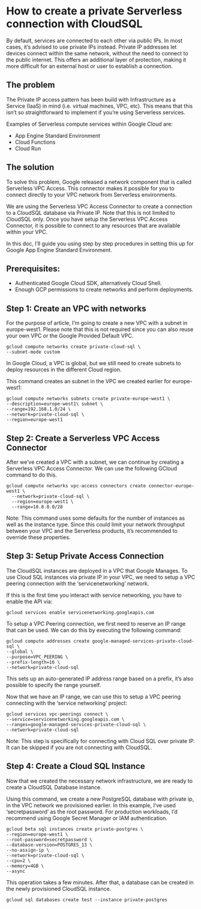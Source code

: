 # How to create a private Serverless connection with CloudSQL

By default, services are connected to each other via public IPs. In most cases, it’s advised to use private IPs instead. Private IP addresses let devices connect within the same network, without the need to connect to the public internet. This offers an additional layer of protection, making it more difficult for an external host or user to establish a connection.

## The problem
The Private IP access pattern has been build with Infrastructure as a Service (IaaS) in mind (i.e. virtual machines, VPC, etc). This means that this isn’t so straightforward to implement if you’re using Serverless services.

Examples of Serverless compute services within Google Cloud are:

- App Engine Standard Environment
- Cloud Functions
- Cloud Run

## The solution
To solve this problem, Google released a network component that is called Serverless VPC Access. This connector makes it possible for you to connect directly to your VPC network from Serverless environments.

We are using the Serverless VPC Access Connector to create a connection to a CloudSQL database via Private IP. Note that this is not limited to CloudSQL only. Once you have setup the Serverless VPC Access Connector, it is possible to connect to any resources that are available within your VPC.

In this doc, I’ll guide you using step by step procedures in setting this up for Google App Engine Standard Environment.

## Prerequisites:
* Authenticated Google Cloud SDK, alternatively Cloud Shell.
* Enough GCP permissions to create networks and perform deployments.

## Step 1: Create an VPC with networks
For the purpose of article, I’m going to create a new VPC with a subnet in europe-west1.
Please note that this is not required since you can also reuse your own VPC or the Google Provided Default VPC.

```
gcloud compute networks create private-cloud-sql \
--subnet-mode custom
```

In Google Cloud, a VPC is global, but we still need to create subnets to deploy resources in the different Cloud region.

This command creates an subnet in the VPC we created earlier for europe-west1:

```
gcloud compute networks subnets create private-europe-west1 \
--description=europe-west1\ subnet \
--range=192.168.1.0/24 \
--network=private-cloud-sql \
--region=europe-west1
```

## Step 2: Create a Serverless VPC Access Connector
After we’ve created a VPC with a subnet, we can continue by creating a Serverless VPC Access Connector. We can use the following GCloud command to do this.

```
gcloud compute networks vpc-access connectors create connector-europe-west1 \
  --network=private-cloud-sql \
  --region=europe-west1 \
  --range=10.8.0.0/28
```

Note: This command uses some defaults for the number of instances as well as the instance type. Since this could limit your network throughput between your VPC and the Serverless products, it’s recommended to override these properties.

## Step 3: Setup Private Access Connection
The CloudSQL instances are deployed in a VPC that Google Manages. To use Cloud SQL instances via private IP in your VPC, we need to setup a VPC peering connection with the ‘servicenetworking’ network.

If this is the first time you interact with service networking, you have to enable the API via:

```
gcloud services enable servicenetworking.googleapis.com
```

To setup a VPC Peering connection, we first need to reserve an IP range that can be used. We can do this by executing the following command:

```
gcloud compute addresses create google-managed-services-private-cloud-sql \
--global \
--purpose=VPC_PEERING \
--prefix-length=16 \
--network=private-cloud-sql
```

This sets up an auto-generated IP address range based on a prefix, it’s also possible to specify the range yourself.

Now that we have an IP range, we can use this to setup a VPC peering connecting with the ‘service networking’ project:

```
gcloud services vpc-peerings connect \
--service=servicenetworking.googleapis.com \
--ranges=google-managed-services-private-cloud-sql \
--network=private-cloud-sql
```
Note: This step is specifically for connecting with Cloud SQL over private IP. It can be skipped if you are not connecting with CloudSQL.

## Step 4: Create a Cloud SQL Instance
Now that we created the necessary network infrastructure, we are ready to create a CloudSQL Database instance.

Using this command, we create a new PostgreSQL database with private ip, in the VPC network we provisioned earlier. In this example, I’ve used ‘secretpassword’ as the root password. For production workloads, I’d recommend using Google Secret Manager or IAM authentication.

```
gcloud beta sql instances create private-postgres \
--region=europe-west1 \
--root-password=secretpassword \
--database-version=POSTGRES_13 \
--no-assign-ip \
--network=private-cloud-sql \
--cpu=2 \
--memory=4GB \
--async
```
This operation takes a few minutes. After that, a database can be created in the newly provisioned CloudSQL instance.

```
gcloud sql databases create test --instance private-postgres
```